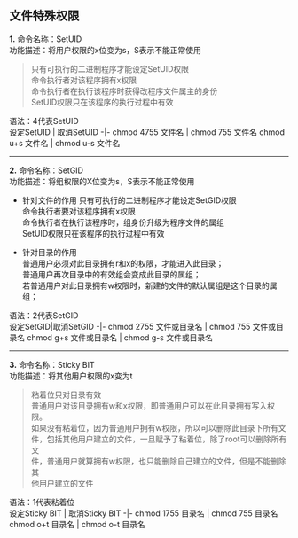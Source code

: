 ## 文件特殊权限<br/>
**1.** 命令名称：SetUID<br/>
功能描述：将用户权限的x位变为s，S表示不能正常使用<br/>
> 只有可执行的二进制程序才能设定SetUID权限<br/>
命令执行者对该程序拥有x权限<br/>
命令执行者在执行该程序时获得改程序文件属主的身份<br/>
SetUID权限只在该程序的执行过程中有效<br/>

语法：4代表SetUID<br/>
设定SetUID | 取消SetUID
-|-
chmod 4755 文件名 | chmod 755 文件名
chmod u+s 文件名 | chmod u-s 文件名
***
**2.** 命令名称：SetGID<br/>
功能描述：将组权限的X位变为s，S表示不能正常使用<br/>
* 针对文件的作用
只有可执行的二进制程序才能设定SetGID权限<br/>
命令执行者要对该程序拥有x权限<br/>
命令执行者在执行该程序时，组身份升级为程序文件的属组<br/>
SetUID权限只在该程序的执行过程中有效<br/>

* 针对目录的作用<br/>
普通用户必须对此目录拥有r和x的权限，才能进入此目录；<br/>
普通用户再次目录中的有效组会变成此目录的属组；<br/>
若普通用户对此目录拥有w权限时，新建的文件的默认属组是这个目录的属<br/>组；<br/>

语法：2代表SetGID<br/>
设定SetGID|取消SetGID
-|-
chmod 2755 文件或目录名 | chmod 755 文件或目录名
chmod g+s 文件或目录名 | chmod g-s 文件或目录名
***
**3.** 命令名称：Sticky BIT<br/>
功能描述：将其他用户权限的x变为t<br/>
>粘着位只对目录有效<br/>
普通用户对该目录拥有w和x权限，即普通用户可以在此目录拥有写入权限。<br/>如果没有粘着位，因为普通用户拥有w权限，所以可以删除此目录下所有文<br/>件，包括其他用户建立的文件，一旦赋予了粘着位，除了root可以删除所有文<br/>件，普通用户就算拥有w权限，也只能删除自己建立的文件，但是不能删除其<br/>他用户建立的文件

语法：1代表粘着位<br/>
设定Sticky BIT | 取消Sticky BIT
-|-
chmod 1755 目录名 | chmod 755 目录名
chmod o+t 目录名 | chmod o-t 目录名